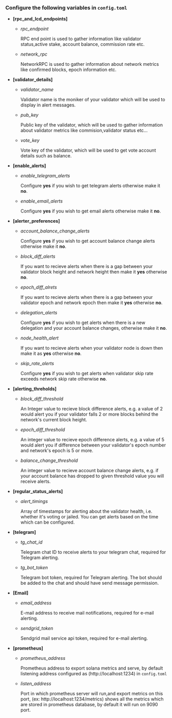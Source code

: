 ### Configure the following variables in `config.toml`
- **[rpc_and_lcd_endpoints]**
  - *rpc_endpoint*

      RPC end point is used to gather information like validator status,active stake, account balance, commission rate etc.
   - *network_rpc*

      NetworkRPC is used to gather information about network metrics like confirmed blocks, epoch information etc.

- **[validator_details]**

   - *validator_name*
   
      Validator name is the moniker of your validator which will be used to display in alert messages.

   - *pub_key*
  
      Public key of the validator, which will be used to gather information about validator metrics like commision,validator status etc...

   - *vote_key*
   
      Vote key of the validator, which will be used to get vote account details such as balance.

- **[enable_alerts]**

   - *enable_telegram_alerts*

      Configure **yes** if you wish to get telegram alerts otherwise make it **no**.

   - *enable_email_alerts*

      Configure **yes** if you wish to get email alerts otherwise make it **no**.

- **[alerter_preferences]**

   - *account_balance_change_alerts*

      Configure **yes** if you wish to get account balance change alerts otherwise make it **no**.

   - *block_diff_alerts*

      If you want to recieve alerts when there is a gap between your validator block height and network height then make it **yes** otherwise **no**.

   - *epoch_diff_alrets*

      If you want to recieve alerts when there is a gap between your validator epoch and network epoch then make it **yes** otherwise **no**.

   - *delegation_alerts*

      Configure **yes** if you wish to get alerts when there is a new delegation and your account balance changes, otherwise make it **no**.

   - *node_health_alert*
   
      If you want to recieve alerts when your validator node is down then make it as **yes** otherwise **no**.

   - *skip_rate_alerts*
     
      Configure **yes** if you wish to get alerts when validator skip rate exceeds network skip rate otherwise **no**.

- **[alerting_threholds]**

   - *block_diff_threshold*

      An Integer value to recieve block difference alerts, e.g. a value of 2 would alert you if your validator falls 2 or more blocks behind the network's current block height.

   - *epoch_diff_threshold*
       
      An integer value to recieve epoch difference alerts, e.g. a value of 5 would alert you if difference between your validator's epoch number and network's epoch is 5 or more.

   - *balance_change_threshold*

      An integer value to recieve account balance change alerts, e.g. if your account balance has dropped to given threshold value you will receive alerts.

- **[regular_status_alerts]**

   - *alert_timings*
   
      Array of timestamps for alerting about the validator health, i.e. whether it's voting or jailed. You can get alerts based on the time which can be configured.
     
- **[telegram]**
  - *tg_chat_id*

      Telegram chat ID to receive alerts to your telegram chat, required for Telegram alerting.
    
  - *tg_bot_token*

      Telegram bot token, required for Telegram alerting. The bot should be added to the chat and should have send message permission.
    
- **[Email]**

  - *email_address*

      E-mail address to receive mail notifications, required for e-mail alerting.
   
  - *sendgrid_token*

      Sendgrid mail service api token, required for e-mail alerting.

- **[prometheus]**

    - *prometheus_address*

      Prometheus address to export solana metrics and serve, by default listening address configured as (http://localhost:1234) in `config.toml`

    - *listen_address*
       
      Port in which prometheus server will run,and export metrics on this port, (ex: http://localhost:1234/metrics) shows all the metrics which are stored in prometheus database, by default it will run on 9090 port.
